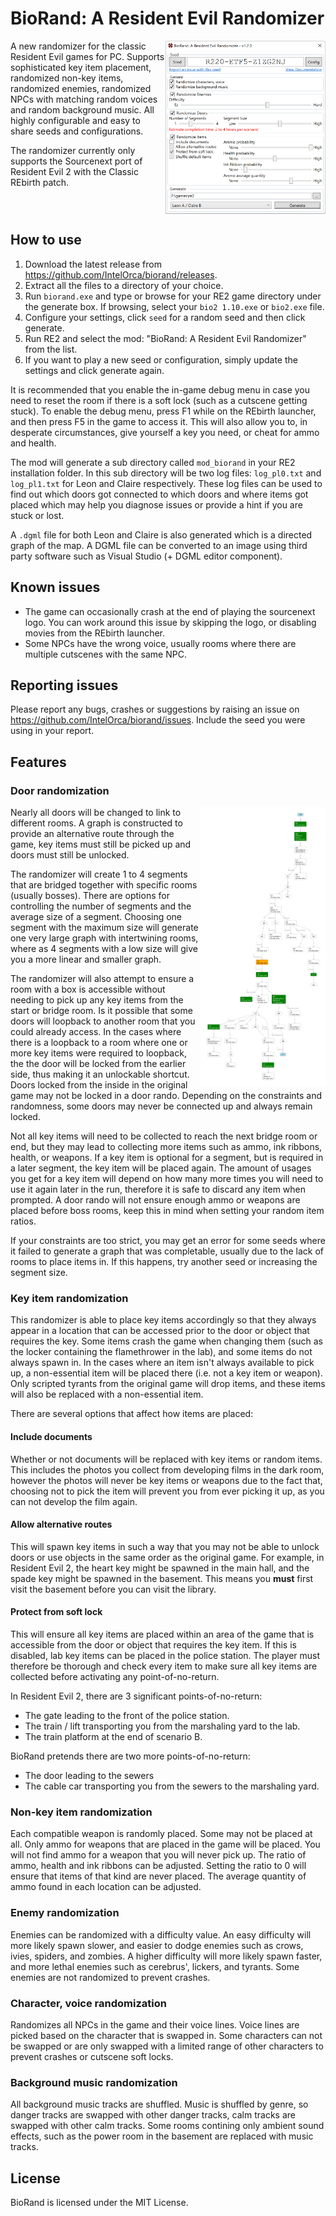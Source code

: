 # BioRand: A Resident Evil Randomizer
<a href="https://raw.githubusercontent.com/IntelOrca/biorand/door-rando/docs/images/screenshot.png">
    <img src="docs/images/screenshot.png" style="width: 256px;" align="right" alt="BioRand screenshot"/>
</a>
A new randomizer for the classic Resident Evil games for PC. Supports sophisticated key item placement, randomized non-key items, randomized enemies, randomized NPCs with matching random voices and random background music. All highly configurable and easy to share seeds and configurations.

The randomizer currently only supports the Sourcenext port of Resident Evil 2 with the Classic REbirth patch.
<br clear="right"/>

## How to use

1. Download the latest release from https://github.com/IntelOrca/biorand/releases.
2. Extract all the files to a directory of your choice.
3. Run `biorand.exe` and type or browse for your RE2 game directory under the generate box. If browsing, select your `bio2 1.10.exe` or `bio2.exe` file.
4. Configure your settings, click `seed` for a random seed and then click generate.
5. Run RE2 and select the mod: "BioRand: A Resident Evil Randomizer" from the list.
6. If you want to play a new seed or configuration, simply update the settings and click generate again.

It is recommended that you enable the in-game debug menu in case you need to reset the room if there is a soft lock (such as a cutscene getting stuck). To enable the debug menu, press F1 while on the REbirth launcher, and then press F5 in the game to access it. This will also allow you to, in desperate circumstances, give yourself a key you need, or cheat for ammo and health.

The mod will generate a sub directory called `mod_biorand` in your RE2 installation folder. In this sub directory will be two log files: `log_pl0.txt` and `log_pl1.txt` for Leon and Claire respectively. These log files can be used to find out which doors got connected to which doors and where items got placed which may help you diagnose issues or provide a hint if you are stuck or lost.

A `.dgml` file for both Leon and Claire is also generated which is a directed graph of the map. A DGML file can be converted to an image using third party software such as Visual Studio (+ DGML editor component).

## Known issues
* The game can occasionally crash at the end of playing the sourcenext logo. You can work around this issue by skipping the logo, or disabling movies from the REbirth launcher.
* Some NPCs have the wrong voice, usually rooms where there are multiple cutscenes with the same NPC.

## Reporting issues
Please report any bugs, crashes or suggestions by raising an issue on https://github.com/IntelOrca/biorand/issues.
Include the seed you were using in your report.

## Features

### Door randomization
<a href="https://raw.githubusercontent.com/IntelOrca/biorand/door-rando/docs/images/door_rando.png">
    <img src="docs/images/door_rando.png" style="width: 200px;" align="right" alt="A door rando graph"/>
</a>
Nearly all doors will be changed to link to different rooms. A graph is constructed to provide an alternative route through the game, key items must still be picked up and doors must still be unlocked.

The randomizer will create 1 to 4 segments that are bridged together with specific rooms (usually bosses). There are options for controlling the number of segments and the average size of a segment. Choosing one segment with the maximum size will generate one very large graph with intertwining rooms, where as 4 segments with a low size will give you a more linear and smaller graph.

The randomizer will also attempt to ensure a room with a box is accessible without needing to pick up any key items from the start or bridge room. Is it possible that some doors will loopback to another room that you could already access. In the cases where there is a loopback to a room where one or more key items were required to loopback, the the door will be locked from the earlier side, thus making it an unlockable shortcut. Doors locked from the inside in the original game may not be locked in a door rando. Depending on the constraints and randomness, some doors may never be connected up and always remain locked.

Not all key items will need to be collected to reach the next bridge room or end, but they may lead to collecting more items such as ammo, ink ribbons, health, or weapons. If a key item is optional for a segment, but is required in a later segment, the key item will be placed again. The amount of usages you get for a key item will depend on how many more times you will need to use it again later in the run, therefore it is safe to discard any item when prompted. A door rando will not ensure enough ammo or weapons are placed before boss rooms, keep this in mind when setting your random item ratios.

If your constraints are too strict, you may get an error for some seeds where it failed to generate a graph that was completable, usually due to the lack of rooms to place items in. If this happens, try another seed or increasing the segment size.
<br clear="right"/>

### Key item randomization
This randomizer is able to place key items accordingly so that they always appear in a location that can be accessed prior to the door or object that requires the key. Some items crash the game when changing them (such as the locker containing the flamethrower in the lab), and some items do not always spawn in. In the cases where an item isn't always available to pick up, a non-essential item will be placed there (i.e. not a key item or weapon). Only scripted tyrants from the original game will drop items, and these items will also be replaced with a non-essential item.

There are several options that affect how items are placed:

#### Include documents
Whether or not documents will be replaced with key items or random items. This includes the photos you collect from developing films in the dark room, however the photos will never be key items or weapons due to the fact that, choosing not to pick the item will prevent you from ever picking it up, as you can not develop the film again.

#### Allow alternative routes

This will spawn key items in such a way that you may not be able to unlock doors or use objects in the same order as the original game. For example, in Resident Evil 2, the heart key might be spawned in the main hall, and the spade key might be spawned in the basement. This means you **must** first visit the basement before you can visit the library.

#### Protect from soft lock

This will ensure all key items are placed within an area of the game that is accessible from the door or object that requires the key item. If this is disabled, lab key items can be placed in the police station. The player must therefore be thorough and check every item to make sure all key items are collected before activating any point-of-no-return.

In Resident Evil 2, there are 3 significant points-of-no-return:
* The gate leading to the front of the police station.
* The train / lift transporting you from the marshaling yard to the lab.
* The train platform at the end of scenario B.

BioRand pretends there are two more points-of-no-return:
* The door leading to the sewers
* The cable car transporting you from the sewers to the marshaling yard.

### Non-key item randomization

Each compatible weapon is randomly placed. Some may not be placed at all.
Only ammo for weapons that are placed in the game will be placed. You will not find ammo for a weapon that you will never pick up.
The ratio of ammo, health and ink ribbons can be adjusted. Setting the ratio to 0 will ensure that items of that kind are never placed.
The average quantity of ammo found in each location can be adjusted.

### Enemy randomization

Enemies can be randomized with a difficulty value. An easy difficulty will more likely spawn slower, and easier to dodge enemies such as crows, ivies, spiders, and zombies.
A higher difficulty will more likely spawn faster, and more lethal enemies such as cerebrus', lickers, and tyrants.
Some enemies are not randomized to prevent crashes.

### Character, voice randomization

Randomizes all NPCs in the game and their voice lines. Voice lines are picked based on the character that is swapped in. Some characters can not be swapped or are only swapped with a limited range of other characters to prevent crashes or cutscene soft locks.

### Background music randomization

All background music tracks are shuffled. Music is shuffled by genre, so danger tracks are swapped with other danger tracks, calm tracks are swapped with other calm tracks.
Some rooms contining only ambient sound effects, such as the power room in the basement are replaced with music tracks.

## License
BioRand is licensed under the MIT License.
